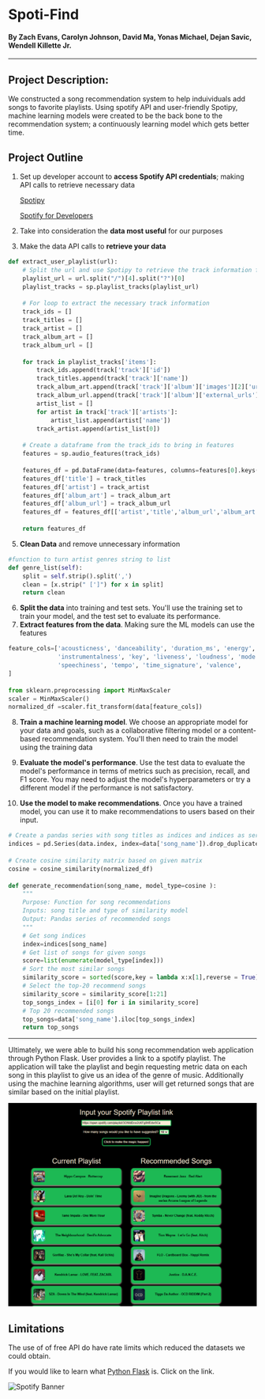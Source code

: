 # **Spoti-Find**
#### By Zach Evans, Carolyn Johnson, David Ma, Yonas Michael, Dejan Savic, Wendell Killette Jr.
***
## **Project Description:**
We constructed a song recommendation system to help induividuals add songs to favorite playlists. Using spotify API and user-friendly Spotipy, machine learning models were created to be the back bone to the recommendation system; a continuously learning model which gets better time. 

## Project Outline
1. Set up developer account to **access Spotify API credentials**; making API calls to retrieve necessary data 
   
   [Spotipy](https://spotipy.readthedocs.io/en/2.22.0/)
   
   [Spotify for Developers](https://developer.spotify.com/)
   
2. Take into consideration the **data most useful** for our purposes
3. Make the data API calls to **retrieve your data**
```python 
def extract_user_playlist(url):
    # Split the url and use Spotipy to retrieve the track information for each song in the playlist
    playlist_url = url.split("/")[4].split("?")[0]
    playlist_tracks = sp.playlist_tracks(playlist_url)

    # For loop to extract the necessary track information
    track_ids = []
    track_titles = []
    track_artist = []
    track_album_art = []
    track_album_url = []

    for track in playlist_tracks['items']:
        track_ids.append(track['track']['id'])
        track_titles.append(track['track']['name'])
        track_album_art.append(track['track']['album']['images'][2]['url'])
        track_album_url.append(track['track']['album']['external_urls']['spotify'])
        artist_list = []
        for artist in track['track']['artists']:
            artist_list.append(artist['name'])
        track_artist.append(artist_list[0])

    # Create a dataframe from the track_ids to bring in features
    features = sp.audio_features(track_ids)

    features_df = pd.DataFrame(data=features, columns=features[0].keys())
    features_df['title'] = track_titles
    features_df['artist'] = track_artist
    features_df['album_art'] = track_album_art
    features_df['album_url'] = track_album_url
    features_df = features_df[['artist','title','album_url','album_art','id','danceability','energy','loudness','speechiness','acousticness','liveness','valence']]
    
    return features_df 
  ```
   

5. **Clean Data** and remove unnecessary information

```python
#function to turn artist genres string to list
def genre_list(self):
    split = self.strip().split(',')
    clean = [x.strip(" [']") for x in split]
    return clean
```

6. **Split the data** into training and test sets. You'll use the training set to train your model, and the test set to evaluate its performance.
7. **Extract features from the data**. Making sure the ML models can use the features
```python
feature_cols=['acousticness', 'danceability', 'duration_ms', 'energy',
              'instrumentalness', 'key', 'liveness', 'loudness', 'mode',
              'speechiness', 'tempo', 'time_signature', 'valence',
]

from sklearn.preprocessing import MinMaxScaler
scaler = MinMaxScaler()
normalized_df =scaler.fit_transform(data[feature_cols])
```



8. **Train a machine learning model**. We choose an appropriate model for your data and goals, such as a collaborative filtering model or a content-based recommendation system. You'll then need to train the model using the training data




9. **Evaluate the model's performance**. Use the test data to evaluate the model's performance in terms of metrics such as precision, recall, and F1 score. You may need to adjust the model's hyperparameters or try a different model if the performance is not satisfactory.



10. **Use the model to make recommendations**. Once you have a trained model, you can use it to make recommendations to users based on their input.
```python
# Create a pandas series with song titles as indices and indices as series values 
indices = pd.Series(data.index, index=data['song_name']).drop_duplicates()

# Create cosine similarity matrix based on given matrix
cosine = cosine_similarity(normalized_df)

def generate_recommendation(song_name, model_type=cosine ):
    """
    Purpose: Function for song recommendations 
    Inputs: song title and type of similarity model
    Output: Pandas series of recommended songs
    """
    # Get song indices
    index=indices[song_name]
    # Get list of songs for given songs
    score=list(enumerate(model_type[index]))
    # Sort the most similar songs
    similarity_score = sorted(score,key = lambda x:x[1],reverse = True)
    # Select the top-20 recommend songs
    similarity_score = similarity_score[1:21]
    top_songs_index = [i[0] for i in similarity_score]
    # Top 20 recommended songs
    top_songs=data['song_name'].iloc[top_songs_index]
    return top_songs
```



---
Ultimately, we were able to build his song recommendation web application through Python Flask. User provides a link to a spotify playlist. The application will take the playlist and begin requesting metric data on each song in this playlist to give us an idea of the genre of music. Additionally using the machine learning algorithms, user will get returned songs that are similar based on the initial playlist.

![web app](Screenshots/recommender.png)


## Limitations
The use of of free API do have rate limits which reduced the datasets we could obtain.

If you would like to learn what [Python Flask](https://pythonbasics.org/what-is-flask-python/) is. Click on the link.

![Spotify Banner](https://developer.spotify.com/assets/branding-guidelines/using-our-logo.png)
